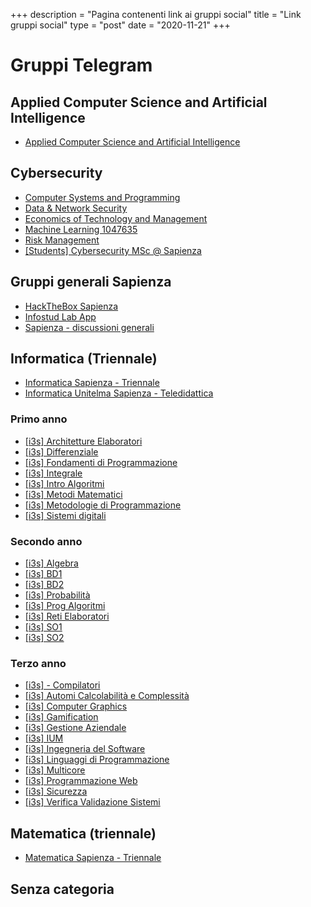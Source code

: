 +++
description = "Pagina contenenti link ai gruppi social"
title = "Link gruppi social"
type = "post"
date = "2020-11-21"
+++

# Gruppi Telegram


## Applied Computer Science and Artificial Intelligence
* [Applied Computer Science and Artificial Intelligence](https://t.me/joinchat/Oqb8Z1bOP0S2yaMQgAljPw)

## Cybersecurity
* [Computer Systems and Programming](https://t.me/joinchat/Oqb8Z1KfS_uheXTCYTRaSw)
* [Data & Network Security](https://t.me/joinchat/Oqb8Z03vx2yY94TO37oRYA)
* [Economics of Technology and Management](https://t.me/joinchat/Oqb8Z1OgCC45Q7eE4JwNWA)
* [Machine Learning 1047635](https://t.me/joinchat/Oqb8Z1BmnWdK1BehuU2x4A)
* [Risk Management](https://t.me/joinchat/Oqb8Z0y9pN3lR1ky7u-zQA)
* [[Students] Cybersecurity MSc @ Sapienza](https://t.me/joinchat/Oqb8Z0LUUopd_OFQjCUtDw)

## Gruppi generali Sapienza
* [HackTheBox Sapienza](https://t.me/joinchat/Oqb8Z0mF7j2bcG3UkwQ1Ug)
* [Infostud Lab App](https://t.me/joinchat/Oqb8Z01gCkSyk8Wqf44Uvg)
* [Sapienza - discussioni generali](https://t.me/joinchat/Oqb8Z0UAYg-ERuaZ-7PnVQ)

## Informatica (Triennale)
* [Informatica Sapienza - Triennale](https://t.me/joinchat/Oqb8Z0tlJgjuNXydBfcODQ)
* [Informatica Unitelma Sapienza - Teledidattica](https://t.me/joinchat/Oqb8Z1X54tpNbOmCUGghDw)

### Primo anno
* [[i3s] Architetture Elaboratori](https://t.me/joinchat/Oqb8Z0VUIjoFEnNDIBb6vQ)
* [[i3s] Differenziale](https://t.me/joinchat/Oqb8Z1Q8gXQ_NNtKQZas1g)
* [[i3s] Fondamenti di Programmazione](https://t.me/joinchat/Oqb8Z1fU8JHX-WMqqSybGw)
* [[i3s] Integrale](https://t.me/joinchat/Oqb8Z0lIbxsvUqYIhbCamA)
* [[i3s] Intro Algoritmi](https://t.me/joinchat/Oqb8Z0TxSbud6Sx4CiEYqw)
* [[i3s] Metodi Matematici](https://t.me/joinchat/Oqb8Z1WQTsXsFvdmZhuQFQ)
* [[i3s] Metodologie di Programmazione](https://t.me/joinchat/Oqb8Z0eiQ4CwFNbEj2Uj6Q)
* [[i3s] Sistemi digitali](https://t.me/joinchat/Oqb8Z0OW2mIUVhLbogTvLw)

### Secondo anno
* [[i3s] Algebra](https://t.me/joinchat/Oqb8Z1bjjS2-W6C2Z9jR8w)
* [[i3s] BD1](https://t.me/joinchat/Oqb8Z0wUh5C7zlXdwVOlFQ)
* [[i3s] BD2](https://t.me/joinchat/Oqb8Z0JgkaNddIp9UXB6IA)
* [[i3s] Probabilità](https://t.me/joinchat/Oqb8Z0hmW1gxnfPIyTsEUg)
* [[i3s] Prog Algoritmi](https://t.me/joinchat/Oqb8Z0i-KczD2mRLwNZlEg)
* [[i3s] Reti Elaboratori](https://t.me/joinchat/Oqb8Z1eFvkNWGF6I34TgDw)
* [[i3s] SO1](https://t.me/joinchat/Oqb8Z1BVyygSanBbycFFmQ)
* [[i3s] SO2](https://t.me/joinchat/Oqb8Z0pD2uRQOXrx9Y2T0w)

### Terzo anno
* [[i3s] - Compilatori](https://t.me/joinchat/Oqb8Z0qZgUvkH--S-daamQ)
* [[i3s] Automi Calcolabilità e Complessità](https://t.me/joinchat/Oqb8Z0Zz9O9cXZNVwpoA_A)
* [[i3s] Computer Graphics](https://t.me/joinchat/Oqb8Z1JL7oGO1D-DcwZEEA)
* [[i3s] Gamification](https://t.me/joinchat/Oqb8Z0wwsCazxoawIJyF5Q)
* [[i3s] Gestione Aziendale](https://t.me/joinchat/Oqb8Z1MDwcTMg-UkcdSAxA)
* [[i3s] IUM](https://t.me/joinchat/Oqb8Z0h-2KVCbMz_KrzQBw)
* [[i3s] Ingegneria del Software](https://t.me/joinchat/Oqb8Z0ly85on4yZ5fQrTaA)
* [[i3s] Linguaggi di Programmazione](https://t.me/joinchat/Oqb8Z1jHDjgmfB3nqSnfOA)
* [[i3s] Multicore](https://t.me/joinchat/Oqb8Z1QWLniOTIROZqM_wA)
* [[i3s] Programmazione Web](https://t.me/joinchat/Oqb8Z0jZF2CQb_SIEvj8Wg)
* [[i3s] Sicurezza](https://t.me/joinchat/Oqb8Z1TnxUxSM1tXhH3Ifg)
* [[i3s] Verifica Validazione Sistemi](https://t.me/joinchat/Oqb8Z1Q9XSkDnQr8w80Wcg)

## Matematica (triennale)
* [Matematica Sapienza - Triennale](https://t.me/joinchat/Oqb8Z1RgpJnbvESvtmuhJQ)
## Senza categoria
